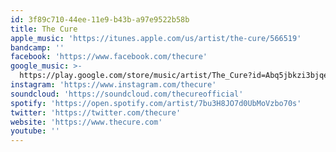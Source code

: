 ```yaml
---
id: 3f89c710-44ee-11e9-b43b-a97e9522b58b
title: The Cure
apple_music: 'https://itunes.apple.com/us/artist/the-cure/566519'
bandcamp: ''
facebook: 'https://www.facebook.com/thecure'
google_music: >-
  https://play.google.com/store/music/artist/The_Cure?id=Abq5jbkzi3bjqebk4aqu6s4cgli
instagram: 'https://www.instagram.com/thecure'
soundcloud: 'https://soundcloud.com/thecureofficial'
spotify: 'https://open.spotify.com/artist/7bu3H8JO7d0UbMoVzbo70s'
twitter: 'https://twitter.com/thecure'
website: 'https://www.thecure.com'
youtube: ''
---
```

